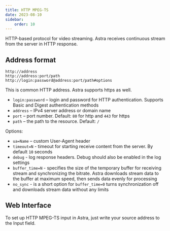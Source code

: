 ```yaml
---
title: HTTP MPEG-TS
date: 2023-08-10
sidebar:
    order: 10
---
```


HTTP-based protocol for video streaming. Astra receives continuous stream from the server in HTTP response.

## Address format

```
http://address
http://address:port/path
http://login:password@address:port/path#options
```

This is common HTTP address. Astra supports https as well.

- `login:password` – login and password for HTTP authentication. Supports Basic and Digest authentication methods
- `address` – IPv4 server address or domain name
- `port` – port number. Default: `80` for http and `443` for https
- `path` – the path to the resource. Default: `/`

Options:

- `ua=Name` – custom User-Agent header
- `timeout=N` - timeout for starting receive content from the server. By default `10` seconds
- `debug` - log response headers. Debug should also be enabled in the log settings
- `buffer_time=N` - specifies the size of the temporary buffer for receiving stream and synchronizing the bitrate. Astra downloads stream data to the buffer at maximum speed, then sends data evenly for processing
- `no_sync` - is a short option for `buffer_time=0` turns synchronization off and downloads stream data without any limits

## Web Interface

To set up HTTP MPEG-TS input in Astra, just write your source address to the Input field.
